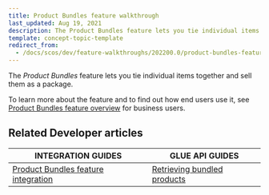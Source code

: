```yaml
---
title: Product Bundles feature walkthrough
last_updated: Aug 19, 2021
description: The Product Bundles feature lets you tie individual items together and sell them as a package.
template: concept-topic-template
redirect_from:
  - /docs/scos/dev/feature-walkthroughs/202200.0/product-bundles-feature-walkthrough.html
---
```


The _Product Bundles_ feature lets you tie individual items together and sell them as a package.


To learn more about the feature and to find out how end users use it, see [Product Bundles feature overview](/docs/scos/user/features/{{page.version}}/product-bundles-feature-overview.html) for business users.

## Related Developer articles

|INTEGRATION GUIDES | GLUE API GUIDES  |
|---------|---------|
|[Product Bundles feature integration](/docs/scos/dev/feature-integration-guides/{{page.version}}/product-bundles-feature-integration.html) | [Retrieving bundled products](/docs/scos/dev/glue-api-guides/{{page.version}}/managing-products/retrieving-bundled-products.html) |
